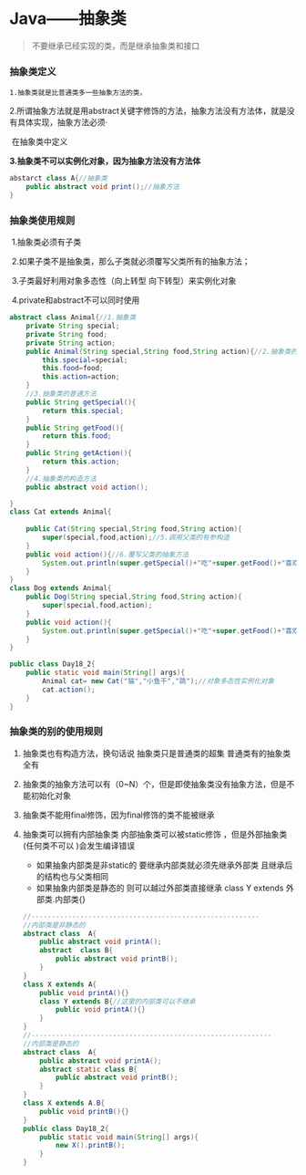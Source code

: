 # Java——抽象类

> 不要继承已经实现的类，而是继承抽象类和接口

### 抽象类定义

  	1.抽象类就是比普通类多一些抽象方法的类，

​	2.所谓抽象方法就是用abstract关键字修饰的方法，抽象方法没有方法体，就是没有具体实现，抽象方法必须·

​	在抽象类中定义

​	**3.抽象类不可以实例化对象，因为抽象方法没有方法体**

```java
abstarct class A{//抽象类
    public abstract void print();//抽象方法
}
```



### 抽象类使用规则

​	1.抽象类必须有子类

​	2.如果子类不是抽象类，那么子类就必须覆写父类所有的抽象方法；

​	3.子类最好利用对象多态性（向上转型  向下转型）来实例化对象

​	4.private和abstract不可以同时使用

```java
abstract class Animal{//1.抽象类
    private String special;
    private String food;
    private String action;
    public Animal(String special,String food,String action){//2.抽象类的构造方法
        this.special=special;
        this.food=food;
        this.action=action;
    }
    //3.抽象类的普通方法
    public String getSpecial(){
        return this.special;
    }
    public String getFood(){
        return this.food;
    }
    public String getAction(){
        return this.action;
    }
    //4.抽象类的构造方法
    public abstract void action();

}
class Cat extends Animal{
    
    public Cat(String special,String food,String action){
        super(special,food,action);//5.调用父类的有参构造
    }
    public void action(){//6.覆写父类的抽象方法
        System.out.println(super.getSpecial()+"吃"+super.getFood()+"喜欢"+super.getAction());
    }
}
class Dog extends Animal{
    public Dog(String special,String food,String action){
        super(special,food,action);
    }
    public void action(){
        System.out.println(super.getSpecial()+"吃"+super.getFood()+"喜欢"+super.getAction());
    }
}

public class Day18_2{
    public static void main(String[] args){
        Animal cat= new Cat("猫","小鱼干","跳");//对象多态性实例化对象
        cat.action();
    }
}
```



### 抽象类的别的使用规则

1. 抽象类也有构造方法，换句话说  抽象类只是普通类的超集  普通类有的抽象类全有

   

2. 抽象类的抽象方法可以有（0~N）个，但是即使抽象类没有抽象方法，但是不能初始化对象

3. 抽象类不能用final修饰，因为final修饰的类不能被继承

4. 抽象类可以拥有内部抽象类  内部抽象类可以被static修饰 ，但是外部抽象类(任何类不可以 )会发生编译错误

   - 如果抽象内部类是非static的   要继承内部类就必须先继承外部类  且继承后的结构也与父类相同
   - 如果抽象内部类是静态的  则可以越过外部类直接继承    class Y extends 外部类.内部类{}

   ```java
   //--------------------------------------------------------
   //内部类是非静态的
   abstract class  A{
       public abstract void printA();
       abstract  class B{
           public abstract void printB();
       }
   }
   class X extends A{
       public void printA(){}
       class Y extends B{//这里的内部类可以不继承
           public void printA(){}
       }
   }
   //-----------------------------------------------------------
   //内部类是静态的
   abstract class  A{
       public abstract void printA();
       abstract static class B{
           public abstract void printB();
       }
   }
   class X extends A.B{
       public void printB(){}
   }
   public class Day18_2{
       public static void main(String[] args){
           new X().printB();
       }
   }
   ```

   